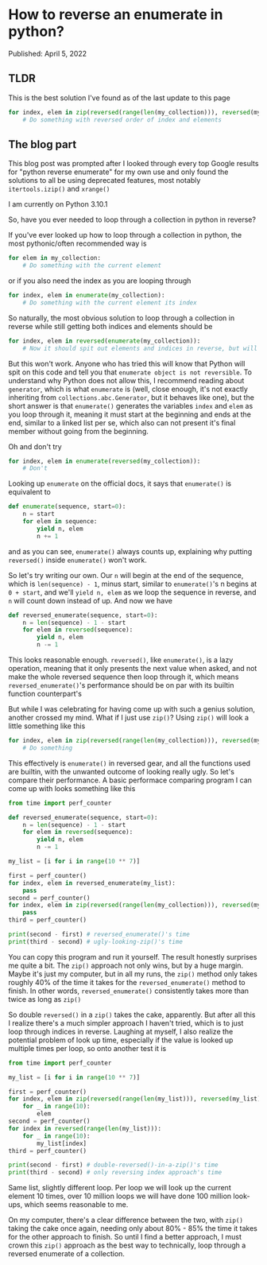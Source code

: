 # How to reverse an enumerate in python?
Published: April 5, 2022

## TLDR

This is the best solution I've found as of the last update to this page
```python
for index, elem in zip(reversed(range(len(my_collection))), reversed(my_collection)):
    # Do something with reversed order of index and elements
```

## The blog part
This blog post was prompted after I looked through every top Google results for "python reverse enumerate" for my own use and only found the solutions to all be using deprecated features, most notably `itertools.izip()` and `xrange()`

I am currently on Python 3.10.1

So, have you ever needed to loop through a collection in python in reverse?

If you've ever looked up how to loop through a collection in python, the most pythonic/often recommended way is

```python
for elem in my_collection:
    # Do something with the current element
```

or if you also need the index as you are looping through

```python
for index, elem in enumerate(my_collection):
    # Do something with the current element its index
```

So naturally, the most obvious solution to loop through a collection in reverse while still getting both indices and elements should be

```python
for index, elem in reversed(enumerate(my_collection)):
    # Now it should spit out elements and indices in reverse, but will it though?
```

But this won't work. Anyone who has tried this will know that Python will spit on this code and tell you that `enumerate object is not reversible`. To understand why Python does not allow this, I recommend reading about `generator`, which is what `enumerate` is (well, close enough, it's not exactly inheriting from `collections.abc.Generator`, but it behaves like one), but the short answer is that `enumerate()` generates the variables `index` and `elem` as you loop through it, meaning it must start at the beginning and ends at the end, similar to a linked list per se, which also can not present it's final member without going from the beginning.

Oh and don't try

```python
for index, elem in enumerate(reversed(my_collection)):
    # Don't
```

Looking up `enumerate` on the official docs, it says that `enumerate()` is equivalent to

```python
def enumerate(sequence, start=0):
    n = start
    for elem in sequence:
        yield n, elem
        n += 1
```

and as you can see, `enumerate()` always counts up, explaining why putting `reversed()` inside `enumerate()` won't work.

So let's try writing our own. Our `n` will begin at the end of the sequence, which is `len(sequence) - 1`, minus start, similar to `enumerate()`'s n begins at `0 + start`, and we'll `yield n, elem` as we loop the sequence in reverse, and `n` will count down instead of up. And now we have

```python
def reversed_enumerate(sequence, start=0):
    n = len(sequence) - 1 - start
    for elem in reversed(sequence):
        yield n, elem
        n -= 1
```

This looks reasonable enough. `reversed()`, like `enumerate()`, is a lazy operation, meaning that it only presents the next value when asked, and not make the whole reversed sequence then loop through it, which means `reversed_enumerate()`'s performance should be on par with its builtin function counterpart's

But while I was celebrating for having come up with such a genius solution, another crossed my mind. What if I just use `zip()`? Using `zip()` will look a little something like this

```python
for index, elem in zip(reversed(range(len(my_collection))), reversed(my_collection)):
    # Do something
```

This effectively is `enumerate()` in reversed gear, and all the functions used are builtin, with the unwanted outcome of looking really ugly. So let's compare their performance. A basic performace comparing program I can come up with looks something like this

```python
from time import perf_counter

def reversed_enumerate(sequence, start=0):
    n = len(sequence) - 1 - start
    for elem in reversed(sequence):
        yield n, elem
        n -= 1

my_list = [i for i in range(10 ** 7)]

first = perf_counter()
for index, elem in reversed_enumerate(my_list):
    pass
second = perf_counter()
for index, elem in zip(reversed(range(len(my_collection))), reversed(my_collection)):
    pass
third = perf_counter()

print(second - first) # reversed_enumerate()'s time
print(third - second) # ugly-looking-zip()'s time
```

You can copy this program and run it yourself. The result honestly surprises me quite a bit. The `zip()` approach not only wins, but by a huge margin. Maybe it's just my computer, but in all my runs, the `zip()` method only takes roughly 40% of the time it takes for the `reversed_enumerate()` method to finish. In other words, `reversed_enumerate()` consistently takes more than twice as long as `zip()`

So double `reversed()` in a `zip()` takes the cake, apparently. But after all this I realize there's a much simpler approach I haven't tried, which is to just loop through indices in reverse. Laughing at myself, I also realize the potential problem of look up time, especially if the value is looked up multiple times per loop, so onto another test it is

```python
from time import perf_counter

my_list = [i for i in range(10 ** 7)]

first = perf_counter()
for index, elem in zip(reversed(range(len(my_list))), reversed(my_list)):
    for _ in range(10):
        elem
second = perf_counter()
for index in reversed(range(len(my_list))):
    for _ in range(10):
        my_list[index]
third = perf_counter()

print(second - first) # double-reversed()-in-a-zip()'s time
print(third - second) # only reversing index approach's time
```

Same list, slightly different loop. Per loop we will look up the current element 10 times, over 10 million loops we will have done 100 million look-ups, which seems reasonable to me.

On my computer, there's a clear difference between the two, with `zip()` taking the cake once again, needing only about 80% - 85% the time it takes for the other approach to finish. So until I find a better approach, I must crown this `zip()` approach as the best way to technically, loop through a reversed enumerate of a collection.
